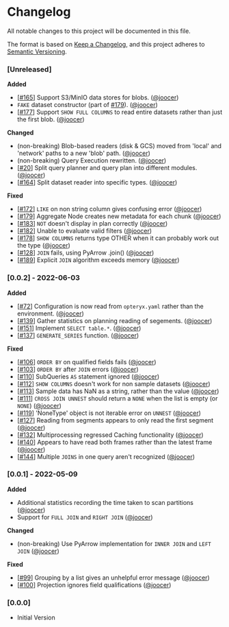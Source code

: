# Changelog
All notable changes to this project will be documented in this file.

The format is based on [Keep a Changelog](https://keepachangelog.com/en/1.0.0/), and this project adheres to [Semantic Versioning](https://semver.org/spec/v2.0.0.html).

### [Unreleased]

**Added**

- [[#165](https://github.com/mabel-dev/opteryx/issues/165)] Support S3/MinIO data stores for blobs. ([@joocer](https://github.com/joocer]))
- `FAKE` dataset constructor (part of [#179](https://github.com/mabel-dev/opteryx/issues/179)). ([@joocer](https://github.com/joocer]))
- [[#177](https://github.com/mabel-dev/opteryx/issues/177)] Support `SHOW FULL COLUMNS` to read entire datasets rather than just the first blob. ([@joocer](https://github.com/joocer]))

**Changed**

- (non-breaking) Blob-based readers (disk & GCS) moved from 'local' and 'network' paths to a new 'blob' path. ([@joocer](https://github.com/joocer]))
- (non-breaking) Query Execution rewritten. ([@joocer](https://github.com/joocer]))
- [[#20](https://github.com/mabel-dev/opteryx/issues/20)] Split query planner and query plan into different modules. ([@joocer](https://github.com/joocer]))
- [[#164](https://github.com/mabel-dev/opteryx/issues/164)] Split dataset reader into specific types. ([@joocer](https://github.com/joocer]))

**Fixed**

- [[#172](https://github.com/mabel-dev/opteryx/issues/172)] `LIKE` on non string column gives confusing error ([@joocer](https://github.com/joocer]))
- [[#179](https://github.com/mabel-dev/opteryx/issues/179)] Aggregate Node creates new metadata for each chunk ([@joocer](https://github.com/joocer]))
- [[#183](https://github.com/mabel-dev/opteryx/issues/183)] `NOT` doesn't display in plan correctly ([@joocer](https://github.com/joocer]))
- [[#182](https://github.com/mabel-dev/opteryx/issues/182)] Unable to evaluate valid filters ([@joocer](https://github.com/joocer]))
- [[#178](https://github.com/mabel-dev/opteryx/issues/178)] `SHOW COLUMNS` returns type OTHER when it can probably work out the type ([@joocer](https://github.com/joocer]))
- [[#128](https://github.com/mabel-dev/opteryx/issues/128)] `JOIN` fails, using PyArrow .join() ([@joocer](https://github.com/joocer]))
- [[#189](https://github.com/mabel-dev/opteryx/issues/189)] Explicit `JOIN` algorithm exceeds memory ([@joocer](https://github.com/joocer]))


### [0.0.2] - 2022-06-03

**Added**

- [[#72](https://github.com/mabel-dev/opteryx/issues/72)] Configuration is now read from `opteryx.yaml` rather than the environment. ([@joocer](https://github.com/joocer]))
- [[#139](https://github.com/mabel-dev/opteryx/issues/139)] Gather statistics on planning reading of segements. ([@joocer](https://github.com/joocer]))
- [[#151](https://github.com/mabel-dev/opteryx/issues/151)] Implement `SELECT table.*`. ([@joocer](https://github.com/joocer]))
- [[#137](https://github.com/mabel-dev/opteryx/issues/137)] `GENERATE_SERIES` function. ([@joocer](https://github.com/joocer]))

**Fixed**

- [[#106](https://github.com/mabel-dev/opteryx/issues/106)] `ORDER BY` on qualified fields fails ([@joocer](https://github.com/joocer]))
- [[#103](https://github.com/mabel-dev/opteryx/issues/103)] `ORDER BY` after `JOIN` errors ([@joocer](https://github.com/joocer]))
- [[#110](https://github.com/mabel-dev/opteryx/issues/110)] SubQueries `AS` statement ignored ([@joocer](https://github.com/joocer]))
- [[#112](https://github.com/mabel-dev/opteryx/issues/112)] `SHOW COLUMNS` doesn't work for non sample datasets ([@joocer](https://github.com/joocer]))
- [[#113](https://github.com/mabel-dev/opteryx/issues/113)] Sample data has NaN as a string, rather than the value ([@joocer](https://github.com/joocer]))
- [[#111](https://github.com/mabel-dev/opteryx/issues/111)] `CROSS JOIN UNNEST` should return a `NONE` when the list is empty (or `NONE`) ([@joocer](https://github.com/joocer]))
- [[#119](https://github.com/mabel-dev/opteryx/issues/119)] 'NoneType' object is not iterable error on `UNNEST` ([@joocer](https://github.com/joocer]))
- [[#127](https://github.com/mabel-dev/opteryx/issues/127)] Reading from segments appears to only read the first segment ([@joocer](https://github.com/joocer]))
- [[#132](https://github.com/mabel-dev/opteryx/issues/132)] Multiprocessing regressed Caching functionality ([@joocer](https://github.com/joocer]))
- [[#140](https://github.com/mabel-dev/opteryx/issues/140)] Appears to have read both frames rather than the latest frame ([@joocer](https://github.com/joocer]))
- [[#144](https://github.com/mabel-dev/opteryx/issues/144)] Multiple `JOINS` in one query aren't recognized ([@joocer](https://github.com/joocer]))

### [0.0.1] - 2022-05-09

**Added**

- Additional statistics recording the time taken to scan partitions ([@joocer](https://github.com/joocer]))
- Support for `FULL JOIN` and `RIGHT JOIN` ([@joocer](https://github.com/joocer]))

**Changed**

- (non-breaking) Use PyArrow implementation for `INNER JOIN` and `LEFT JOIN` ([@joocer](https://github.com/joocer]))

**Fixed**

- [[#99](https://github.com/mabel-dev/opteryx/issues/99)] Grouping by a list gives an unhelpful error message  ([@joocer](https://github.com/joocer]))
- [[#100](https://github.com/mabel-dev/opteryx/issues/100)] Projection ignores field qualifications ([@joocer](https://github.com/joocer]))

### [0.0.0]

- Initial Version
